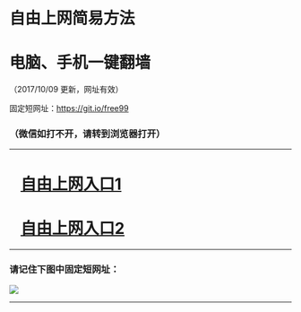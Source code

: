 ﻿# 自由上网简易方法

# 电脑、手机一键翻墙

（2017/10/09 更新，网址有效）

固定短网址：https://git.io/free99

### （微信如打不开，请转到浏览器打开）


***





# &nbsp;&nbsp; <a href="http://ft503211835.fwq-tz-1001.info/fwqtz01.html?t=100900113141 " target="_blank">自由上网入口1</a>
# &nbsp;&nbsp; <a href="http://ft2036327847.fwq-tz-1002.info/fwqtz02.html?t=10090018280 " target="_blank">自由上网入口2</a>
***

### 请记住下图中固定短网址：

<img src="https://s3-us-west-2.amazonaws.com/fwq-1001/yjfq-20170905okok.png" /> 


***

